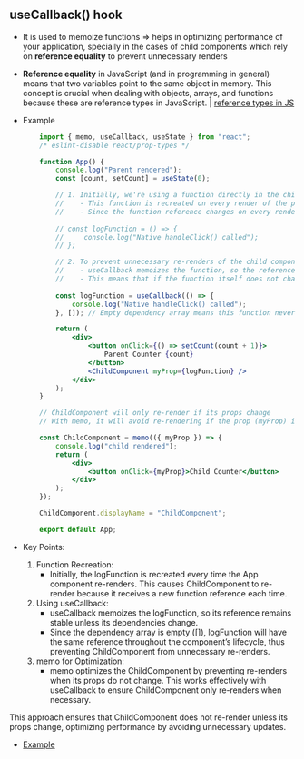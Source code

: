 ## useCallback() hook

- It is used to memoize functions => helps in optimizing performance of your application, specially in the cases of child components which rely on **reference equality** to prevent unnecessary renders
- **Reference equality** in JavaScript (and in programming in general) means that two variables point to the same object in memory. This concept is crucial when dealing with objects, arrays, and functions because these are reference types in JavaScript. | [reference types in JS](https://www.freecodecamp.org/news/primitive-vs-reference-data-types-in-javascript/)

- Example
    ```jsx
        import { memo, useCallback, useState } from "react";
        /* eslint-disable react/prop-types */

        function App() {
            console.log("Parent rendered");
            const [count, setCount] = useState(0);

            // 1. Initially, we're using a function directly in the child component.
            //    - This function is recreated on every render of the parent component.
            //    - Since the function reference changes on every render, the child component will re-render each time.
            
            // const logFunction = () => {
            //     console.log("Native handleClick() called");
            // };

            // 2. To prevent unnecessary re-renders of the child component, we use useCallback.
            //    - useCallback memoizes the function, so the reference stays the same unless its dependencies change.
            //    - This means that if the function itself does not change, its reference won't change, and the child component won't re-render unnecessarily.
            
            const logFunction = useCallback(() => {
                console.log("Native handleClick() called");
            }, []); // Empty dependency array means this function never changes

            return (
                <div>
                    <button onClick={() => setCount(count + 1)}>
                        Parent Counter {count}
                    </button>
                    <ChildComponent myProp={logFunction} />
                </div>
            );
        }

        // ChildComponent will only re-render if its props change
        // With memo, it will avoid re-rendering if the prop (myProp) is the same

        const ChildComponent = memo(({ myProp }) => {
            console.log("child rendered");
            return (
                <div>
                    <button onClick={myProp}>Child Counter</button>
                </div>
            );
        });

        ChildComponent.displayName = "ChildComponent";

        export default App;
    ```
- Key Points:

	1.	Function Recreation:
    	- Initially, the logFunction is recreated every time the App component re-renders. This causes ChildComponent to re-render because it receives a new function reference each time.
	2.	Using useCallback:
    	- useCallback memoizes the logFunction, so its reference remains stable unless its dependencies change.
    	- Since the dependency array is empty ([]), logFunction will have the same reference throughout the component’s lifecycle, thus preventing ChildComponent from unnecessary re-renders.
	3.	memo for Optimization:
    	- memo optimizes the ChildComponent by preventing re-renders when its props do not change. This works effectively with useCallback to ensure ChildComponent only re-renders when necessary.

This approach ensures that ChildComponent does not re-render unless its props change, optimizing performance by avoiding unnecessary updates.
- [Example]()